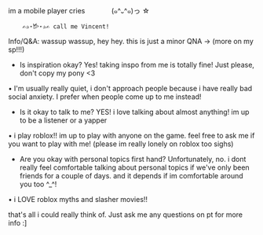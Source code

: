 im a mobile player cries
　　    　
        (๑^᎑^๑)っ ☆

        ✍︎✰⋆𐂂⋆✰✍︎ call me Vincent! 

Info/Q&A:
wassup wassup, hey hey. this is just a minor QNA -> (more on my sp!!!)

- Is inspiration okay?
Yes! taking inspo from me is totally fine! Just please, don't copy my pony <3

• I'm usually really quiet, i don't approach people because i have really bad social anxiety. I prefer when people come up to me instead!

- Is it okay to talk to me?
YES! i love talking about almost anything! im up to be a listener or a yapper

• i play roblox!! im up to play with anyone on the game. feel free to ask me if you want to play with me! (please im really lonely on roblox too sighs)

- Are you okay with personal topics first hand?
Unfortunately, no. i dont really feel comfortable talking about personal topics if we've only been friends for a couple of days. and it depends if im comfortable around you too ^_^!

• i LOVE roblox myths and slasher movies!!

that's all i could really think of. Just ask me any questions on pt for more info :]
